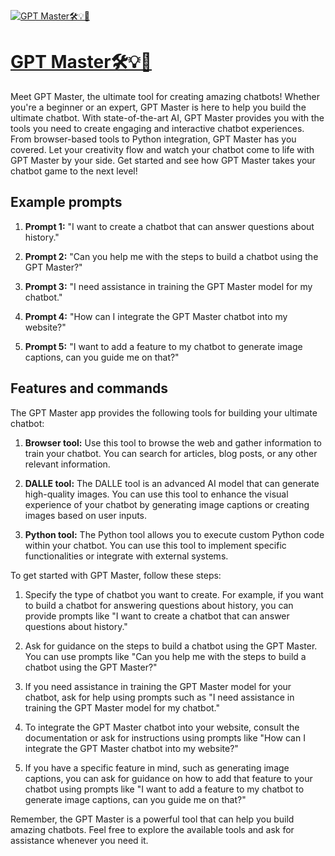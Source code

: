 [![GPT Master🛠️💡🤖](https://files.oaiusercontent.com/file-jdgnzrK6fRkBFS7kaTpLhMbb?se=2123-10-19T08%3A01%3A35Z&sp=r&sv=2021-08-06&sr=b&rscc=max-age%3D31536000%2C%20immutable&rscd=attachment%3B%20filename%3Drthyryrtur.png&sig=1Q8SgEGIcYDSUeZe4pKUlyusLMTAP8vv6f7xP9JXHOo%3D)](https://chat.openai.com/g/g-YtsCelPPC-gpt-master)

# [GPT Master🛠️💡🤖](https://chat.openai.com/g/g-YtsCelPPC-gpt-master)

Meet GPT Master, the ultimate tool for creating amazing chatbots! Whether you're a beginner or an expert, GPT Master is here to help you build the ultimate chatbot. With state-of-the-art AI, GPT Master provides you with the tools you need to create engaging and interactive chatbot experiences. From browser-based tools to Python integration, GPT Master has you covered. Let your creativity flow and watch your chatbot come to life with GPT Master by your side. Get started and see how GPT Master takes your chatbot game to the next level!

## Example prompts

1. **Prompt 1:** "I want to create a chatbot that can answer questions about history."

2. **Prompt 2:** "Can you help me with the steps to build a chatbot using the GPT Master?"

3. **Prompt 3:** "I need assistance in training the GPT Master model for my chatbot."

4. **Prompt 4:** "How can I integrate the GPT Master chatbot into my website?"

5. **Prompt 5:** "I want to add a feature to my chatbot to generate image captions, can you guide me on that?"

## Features and commands

The GPT Master app provides the following tools for building your ultimate chatbot:

1. **Browser tool:** Use this tool to browse the web and gather information to train your chatbot. You can search for articles, blog posts, or any other relevant information.

2. **DALLE tool:** The DALLE tool is an advanced AI model that can generate high-quality images. You can use this tool to enhance the visual experience of your chatbot by generating image captions or creating images based on user inputs.

3. **Python tool:** The Python tool allows you to execute custom Python code within your chatbot. You can use this tool to implement specific functionalities or integrate with external systems.

To get started with GPT Master, follow these steps:

1. Specify the type of chatbot you want to create. For example, if you want to build a chatbot for answering questions about history, you can provide prompts like "I want to create a chatbot that can answer questions about history."

2. Ask for guidance on the steps to build a chatbot using the GPT Master. You can use prompts like "Can you help me with the steps to build a chatbot using the GPT Master?"

3. If you need assistance in training the GPT Master model for your chatbot, ask for help using prompts such as "I need assistance in training the GPT Master model for my chatbot."

4. To integrate the GPT Master chatbot into your website, consult the documentation or ask for instructions using prompts like "How can I integrate the GPT Master chatbot into my website?"

5. If you have a specific feature in mind, such as generating image captions, you can ask for guidance on how to add that feature to your chatbot using prompts like "I want to add a feature to my chatbot to generate image captions, can you guide me on that?"

Remember, the GPT Master is a powerful tool that can help you build amazing chatbots. Feel free to explore the available tools and ask for assistance whenever you need it.